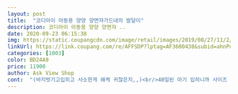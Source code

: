 ```yaml
---
layout: post 
title:  "코디아이 아동용 양양 양면쟈가드내의 발달이" 
description: 코디아이 아동용 양양 양면쟈 ..
date: 2020-09-23 06:15:38 
img: https://static.coupangcdn.com/image/retail/images/2019/08/27/11/2/df5ae33b-cbc4-46e5-89c9-eb2376a38565.jpg 
linkUrl: https://link.coupang.com/re/AFFSDP?lptag=AF3600438&subid=ahnPublicAsk&pageKey=290422820&itemId=919129732&vendorItemId=5289790916&traceid=V0-113-9234d889a4c0fcc2 
categories: [1003] 
color: BD24A9 
price: 11900 
author: Ask View Shop 
cont:  "(바지벗기고입히고 사소한게 왜케 귀찮은지,,)<br/>40일된 아기 입히니까 사이즈 괜찮아요<br/>결국 내복으로 구매 ㅋㅋㅋㅋㅋㅋ<br/>고집하다가 요즘 부쩍 추워져서<br/>너무 귀여워용 ㅋ<br/>디자인도 귀엽구요 ㅋㅋ 잘입힐게요<br/>딸이라 그런지 확실히 손발이 작아서 ㅋㅋ<br/>발달이 내복으로 샀어영 ㅋ<br/>슈트가 그렇게 편해서<br/>아플것 같아 발달린걸로 구매함(양말대신)<br/>양말신기니까, 발목에 자국이 남아요 ㅜㅜ<br/>우리 아가가 발이 큰편인가요? 발이 살짝 작아요 옷은 예쁘게 딱 맞아요 4개월입니다<br/>진즉사서 입혀줄걸 그랬어요,<br/>" 
---
```


